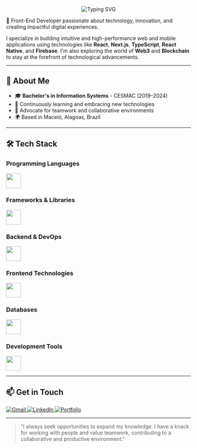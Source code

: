 <div align="center">
  <img src="https://readme-typing-svg.herokuapp.com?font=Fira+Code&weight=500&size=40&pause=1000&color=089cd1&center=true&vCenter=true&random=false&width=600&height=100&lines=Hello,+I'm+Pedro+Moura;Front-End+Developer;Web+%26+Mobile+Enthusiast" alt="Typing SVG" />
</div>

<!--
<div align="center">
  <img src="https://github-readme-stats.vercel.app/api?username=peedromoura&show_icons=true&theme=radical" alt="GitHub Stats" />
  <img src="https://github-readme-streak-stats.herokuapp.com/?user=peedromoura&theme=radical" alt="GitHub Streak" />
</div>
-->

🚀 Front-End Developer passionate about technology, innovation, and creating impactful digital experiences.

I specialize in building intuitive and high-performance web and mobile applications using technologies like **React**, **Next.js**, **TypeScript**, **React Native**, and **Firebase**. I'm also exploring the world of **Web3** and **Blockchain** to stay at the forefront of technological advancements.

---

## 🧠 About Me

- 🎓 **Bachelor's in Information Systems** - CESMAC (2019–2024)
- 🌱 Continuously learning and embracing new technologies
- 🤝 Advocate for teamwork and collaborative environments
- 🌍 Based in Maceió, Alagoas, Brazil

---

## 🛠️ Tech Stack

<!-- Programming Languages -->
### Programming Languages
<p>
  <img src="https://skillicons.dev/icons?i=php,js,ts" height="40" />
</p>

<!-- Frameworks & Libraries -->
### Frameworks & Libraries
<p>
  <img src="https://skillicons.dev/icons?i=laravel,nestjs,react,vue,webpack" height="40" />
</p>

<!-- Backend & DevOps -->
### Backend & DevOps
<p>
  <img src="https://skillicons.dev/icons?i=nodejs,nginx,docker,cloudflare" height="40" />
</p>

<!-- Frontend Technologies -->
### Frontend Technologies
<p>
  <img src="https://skillicons.dev/icons?i=html,css,sass,tailwind" height="40" />
</p>

<!-- Databases -->
### Databases
<p>
  <img src="https://skillicons.dev/icons?i=mysql,postgres,mongodb,redis" height="40" />
</p>

<!-- Development Tools -->
### Development Tools
<p>
  <img src="https://skillicons.dev/icons?i=git,linux,postman,figma,vscode" height="40" />
</p>

---

<!--
## 🚀 Featured Projects

<div align="center">
  <a href="https://github.com/peedromoura/project1">
    <img src="https://github-readme-stats.vercel.app/api/pin/?username=peedromoura&repo=project1&theme=radical" />
  </a>
  <a href="https://github.com/peedromoura/project2">
    <img src="https://github-readme-stats.vercel.app/api/pin/?username=peedromoura&repo=project2&theme=radical" />
  </a>
</div>
-->


## 📫 Get in Touch

<p align="left">
  <a href="mailto:contato.pedromouraa@gmail.com" target="_blank">
    <img src="https://img.shields.io/badge/Gmail-D14836?style=for-the-badge&logo=gmail&logoColor=white" alt="Gmail"/>
  </a>
  <a href="https://linkedin.com/in/peedromoura" target="_blank">
    <img src="https://img.shields.io/badge/LinkedIn-0077B5?style=for-the-badge&logo=linkedin&logoColor=white" alt="LinkedIn"/>
  </a>
  <a href="https://peedromoura.github.io/My-Portfolio/" target="_blank">
    <img src="https://img.shields.io/badge/Portfolio-255E63?style=for-the-badge&logo=About.me&logoColor=white" alt="Portfolio"/>
  </a>
</p>

---
<!--
<div align="center">
  <img src="https://komarev.com/ghpvc/?username=peedromoura&style=flat-square&color=blue" alt="Profile Views"/>
</div>
-->
> "I always seek opportunities to expand my knowledge. I have a knack for working with people and value teamwork, contributing to a collaborative and productive environment."
